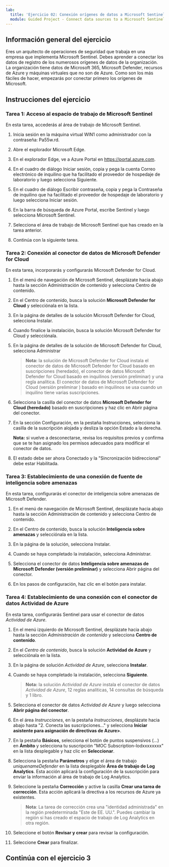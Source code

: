```yaml
---
lab:
  title: 'Ejercicio 02: Conexión orígenes de datos a Microsoft Sentinel'
  module: Guided Project - Connect data sources to a Microsoft Sentinel workspace
---
```


## Información general del ejercicio

Eres un arquitecto de operaciones de seguridad que trabaja en una empresa que implementa Microsoft Sentinel. Debes aprender a conectar los datos de registro de los numerosos orígenes de datos de la organización. La organización tiene datos de Microsoft 365, Microsoft Defender, recursos de Azure y máquinas virtuales que no son de Azure. Como son los más fáciles de hacer, empezarás por conectar primero los orígenes de Microsoft.

## Instrucciones del ejercicio

### Tarea 1: Acceso al espacio de trabajo de Microsoft Sentinel

En esta tarea, accederás al área de trabajo de Microsoft Sentinel.

1. Inicia sesión en la máquina virtual WIN1 como administrador con la contraseña: Pa55w.rd.

1. Abre el explorador Microsoft Edge.

1. En el explorador Edge, ve a Azure Portal en <https://portal.azure.com>.

1. En el cuadro de diálogo Iniciar sesión, copia y pega la cuenta Correo electrónico de inquilino que ha facilitado el proveedor de hospedaje de laboratorio y luego selecciona Siguiente.

1. En el cuadro de diálogo Escribir contraseña, copia y pega la Contraseña de inquilino que ha facilitado el proveedor de hospedaje de laboratorio y luego selecciona Iniciar sesión.

1. En la barra de búsqueda de Azure Portal, escribe Sentinel y luego selecciona Microsoft Sentinel.

1. Selecciona el área de trabajo de Microsoft Sentinel que has creado en la tarea anterior.

1. Continúa con la siguiente tarea.

### Tarea 2: Conexión al conector de datos de Microsoft Defender for Cloud

En esta tarea, incorporarás y configurarás Microsoft Defender for Cloud.

1. En el menú de navegación de Microsoft Sentinel, desplázate hacia abajo hasta la sección Administración de contenido y selecciona Centro de contenido.

1. En el Centro de contenido, busca la solución **Microsoft Defender for Cloud** y selecciónala en la lista.

1. En la página de detalles de la solución Microsoft Defender for Cloud, selecciona Instalar.

1. Cuando finalice la instalación, busca la solución Microsoft Defender for Cloud y selecciónala.

1. En la página de detalles de la solución de Microsoft Defender for Cloud, selecciona Administrar

    >**Nota:** la solución de Microsoft Defender for Cloud instala el conector de datos de Microsoft Defender for Cloud basado en suscripciones (heredado), el conector de datos Microsoft Defender for Cloud basado en inquilinos (versión preliminar) y una regla analítica. El conector de datos de Microsoft Defender for Cloud (versión preliminar ) basado en inquilinos se usa cuando un inquilino tiene varias suscripciones.

1. Selecciona la casilla del conector de datos **Microsoft Defender for Cloud (heredado)** basado en suscripciones y haz clic en Abrir página del conector.

1. En la sección Configuración, en la pestaña Instrucciones, selecciona la casilla de la suscripción alojada y desliza la opción Estado a la derecha.

     **Nota:** si vuelve a desconectarse, revisa los requisitos previos y confirma que se te han asignado los permisos adecuados para modificar el conector de datos.

1. El estado debe ser ahora Conectado y la "Sincronización bidireccional" debe estar Habilitada.

### Tarea 3: Establecimiento de una conexión de fuente de inteligencia sobre amenazas

En esta tarea, configurarás el conector de inteligencia sobre amenazas de Microsoft Defender.

1. En el menú de navegación de Microsoft Sentinel, desplázate hacia abajo hasta la sección Administración de contenido y selecciona Centro de contenido.

1. En el Centro de contenido, busca la solución **Inteligencia sobre amenazas** y selecciónala en la lista.

1. En la página de la solución, selecciona Instalar.

1. Cuando se haya completado la instalación, selecciona Administrar.

1. Selecciona el conector de datos **Inteligencia sobre amenazas de Microsoft Defender (versión preliminar)** y selecciona Abrir página del conector.

1. En los pasos de configuración, haz clic en el botón para instalar.

### Tarea 4: Establecimiento de una conexión con el conector de datos Actividad de Azure

En esta tarea, configurarás Sentinel para usar el conector de datos *Actividad de Azure*.

1. En el menú izquierdo de Microsoft Sentinel, desplázate hacia abajo hasta la sección *Administración de contenido* y selecciona **Centro de contenido**.

1. En el *Centro de contenido*, busca la solución **Actividad de Azure** y selecciónala en la lista.

1. En la página de solución *Actividad de Azure*, selecciona **Instalar**.

1. Cuando se haya completado la instalación, selecciona **Siguiente**.

    >**Nota:** la solución *Actividad de Azure* instala el conector de datos *Actividad de Azure*, 12 reglas analíticas, 14 consultas de búsqueda y 1 libro.

1. Selecciona el conector de datos *Actividad de Azure* y luego selecciona **Abrir página del conector**.

1. En el área *Instrucciones*, en la pestaña *Instrucciones*, desplázate hacia abajo hasta "2. Conecta las suscripciones..." y selecciona **Iniciar asistente para asignación de directivas de Azure>**.

1. En la pestaña **Básicos**, selecciona el botón de puntos suspensivos (...) en **Ámbito** y selecciona tu suscripción "MOC Subscription-lodxxxxxxxx" en la lista desplegable y haz clic en **Seleccionar**.

1. Selecciona la pestaña **Parámetros** y elige el área de trabajo *uniquenameDefender* en la lista desplegable **Área de trabajo de Log Analytics**. Esta acción aplicará la configuración de la suscripción para enviar la información al área de trabajo de Log Analytics.

1. Seleccione la pestaña **Corrección** y active la casilla **Crear una tarea de corrección**. Esta acción aplicará la directiva a los recursos de Azure ya existentes.

    >**Nota**: La tarea de corrección crea una "identidad administrada" en la región predeterminada "Este de EE. UU.". Puedes cambiar la región si has creado el espacio de trabajo de Log Analytics en otra región.

1. Seleccione el botón **Revisar y crear** para revisar la configuración.

1. Seleccione **Crear** para finalizar.

## Continúa con el ejercicio 3
